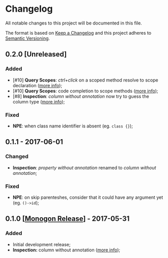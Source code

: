 # Changelog

All notable changes to this project will be documented in this file.

The format is based on [Keep a Changelog](http://keepachangelog.com/)
and this project adheres to [Semantic Versioning](http://semver.org/).

## 0.2.0 [Unreleased]

### Added

* [#10] **Query Scopes**: *ctrl+click* on a scoped method resolve to scope declaration ([more info](https://github.com/rentalhost/laravel-insight/wiki/Auxiliary-Features#query-scopes));
* [#10] **Query Scopes**: code completion to scope methods ([more info](https://github.com/rentalhost/laravel-insight/wiki/Auxiliary-Features#query-scopes));
* [#8] **Inspection**: *column without annotation* now try to guess the column type ([more info](https://github.com/rentalhost/laravel-insight/wiki/Inspections#column-without-annotation));

### Fixed

* **NPE**: when class name identifier is absent (eg. `class {}`);

## 0.1.1 - 2017-06-01

### Changed

* **Inspection**: *property without annotation* renamed to *column without annotation*;

### Fixed

* **NPE**: on skip parenteshes, consider that it could have any argument yet (eg. `()->id`);

## 0.1.0 [[Monogon Release](https://github.com/rentalhost/laravel-insight/releases/tag/0.1.0)] - 2017-05-31

### Added

* Initial development release;
* **Inspection:** column without annotation ([more info](https://github.com/rentalhost/laravel-insight/wiki/Inspections#column-without-annotation));

